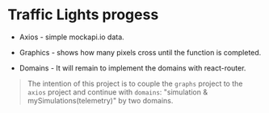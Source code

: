 # Traffic Lights progess

- Axios - simple mockapi.io data.

- Graphics - shows how many pixels cross until the function is completed.

- Domains - It will remain to implement the domains with react-router.

> The intention of this project is to couple the `graphs` project to the `axios` project and continue with `domains`: "simulation & mySimulations(telemetry)" by two domains.